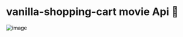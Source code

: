 # vanilla-shopping-cart movie Api :star2:
![image](https://user-images.githubusercontent.com/68167686/113363111-a2365c80-9315-11eb-865b-89ede565551c.png)
